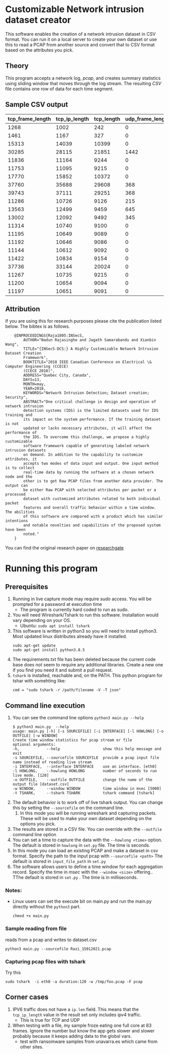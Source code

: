 # Customizable Network intrusion dataset creator
This software enables the creation of a network intrusion dataset in CSV format. You can run it on a local server to create
your own dataset or use this to read a PCAP from another source and convert that to CSV format based on the attributes you pick.

## Theory
This program accepts a network log, _pcap_, and creates summary statistics using sliding window that moves through the log stream.
The resulting _CSV_ file contains one row of data for each time segment.

## Sample CSV output

| tcp_frame_length | tcp_ip_length | tcp_length | udp_frame_length | udp_ip_length | udp_length | arp_frame_length | src_length | dst_length | num_tls | num_http | num_ftp | num_ssh | num_smtp | num_dhcp | num_dns | num_tcp | num_udp | num_arp | connection_pairs | num_ports | num_packets |
| - | - | - | - | - | - | - | - | - | - | - | - | - | - | - | - | - | - | - | - | - | - |
| 1268 | 1002 | 242 | 0 | 0 | 0 | 0 | 0 | 0 | 0 | 0 | 0 | 0 | 0 | 0 | 0 | 19 | 0 | 0 | 1 | 3 | 19 |
| 1461 | 1167 | 327 | 0 | 0 | 0 | 0 | 0 | 0 | 0 | 0 | 0 | 0 | 0 | 0 | 0 | 21 | 0 | 0 | 1 | 3 | 21 |
| 15313 | 14039 | 10399 | 0 | 0 | 0 | 0 | 0 | 0 | 0 | 0 | 0 | 0 | 0 | 0 | 0 | 91 | 0 | 0 | 1 | 3 | 91 |
| 30285 | 28115 | 21851 | 1442 | 1330 | 1170 | 0 | 1330 | 1170 | 14 | 0 | 0 | 0 | 0 | 0 | 8 | 155 | 8 | 0 | 2 | 9 | 163 |
| 11836 | 11164 | 9244 | 0 | 0 | 0 | 0 | 0 | 0 | 0 | 0 | 0 | 0 | 0 | 0 | 0 | 48 | 0 | 0 | 1 | 3 | 48 |
| 11753 | 11095 | 9215 | 0 | 0 | 0 | 0 | 0 | 0 | 0 | 0 | 0 | 0 | 0 | 0 | 0 | 47 | 0 | 0 | 1 | 3 | 47 |
| 17770 | 15852 | 10372 | 0 | 0 | 0 | 0 | 0 | 0 | 0 | 0 | 0 | 0 | 0 | 0 | 0 | 137 | 0 | 0 | 1 | 3 | 137 |
| 37760 | 35688 | 29608 | 368 | 312 | 232 | 0 | 312 | 232 | 0 | 1 | 0 | 0 | 0 | 0 | 4 | 148 | 4 | 0 | 2 | 7 | 152 |
| 39743 | 37111 | 29251 | 368 | 312 | 232 | 0 | 312 | 232 | 3 | 0 | 0 | 0 | 0 | 0 | 4 | 188 | 4 | 0 | 2 | 7 | 192 |
| 11286 | 10726 | 9126 | 215 | 201 | 181 | 0 | 201 | 181 | 0 | 1 | 0 | 0 | 0 | 0 | 0 | 40 | 1 | 0 | 2 | 5 | 41 |
| 13563 | 12499 | 9459 | 645 | 603 | 543 | 0 | 603 | 543 | 0 | 3 | 0 | 0 | 0 | 0 | 0 | 76 | 3 | 0 | 2 | 5 | 79 |
| 13002 | 12092 | 9492 | 345 | 289 | 209 | 0 | 289 | 209 | 0 | 0 | 0 | 0 | 0 | 0 | 4 | 65 | 4 | 0 | 1 | 5 | 69 |
| 11314 | 10740 | 9100 | 0 | 0 | 0 | 0 | 0 | 0 | 0 | 0 | 0 | 0 | 0 | 0 | 0 | 41 | 0 | 0 | 1 | 3 | 41 |
| 11195 | 10649 | 9089 | 0 | 0 | 0 | 0 | 0 | 0 | 0 | 0 | 0 | 0 | 0 | 0 | 0 | 39 | 0 | 0 | 1 | 3 | 39 |
| 11192 | 10646 | 9086 | 0 | 0 | 0 | 0 | 0 | 0 | 0 | 0 | 0 | 0 | 0 | 0 | 0 | 39 | 0 | 0 | 1 | 3 | 39 |
| 11144 | 10612 | 9092 | 0 | 0 | 0 | 0 | 0 | 0 | 0 | 0 | 0 | 0 | 0 | 0 | 0 | 38 | 0 | 0 | 1 | 3 | 38 |
| 11422 | 10834 | 9154 | 0 | 0 | 0 | 0 | 0 | 0 | 0 | 0 | 0 | 0 | 0 | 0 | 0 | 42 | 0 | 0 | 1 | 3 | 42 |
| 37736 | 33144 | 20024 | 0 | 0 | 0 | 0 | 0 | 0 | 0 | 0 | 0 | 0 | 0 | 0 | 0 | 328 | 0 | 0 | 1 | 3 | 328 |
| 11267 | 10735 | 9215 | 0 | 0 | 0 | 0 | 0 | 0 | 0 | 0 | 0 | 0 | 0 | 0 | 0 | 38 | 0 | 0 | 1 | 3 | 38 |
| 11200 | 10654 | 9094 | 0 | 0 | 0 | 0 | 0 | 0 | 0 | 0 | 0 | 0 | 0 | 0 | 0 | 39 | 0 | 0 | 1 | 3 | 39 |
| 11197 | 10651 | 9091 | 0 | 0 | 0 | 0 | 0 | 0 | 0 | 0 | 0 | 0 | 0 | 0 | 0 | 39 | 0 | 0 | 1 | 3 | 39 |

## Attribution
If you are using this for research purposes please cite the publication listed below. The bibtex is as follows. 

```
    @INPROCEEDINGS{Raja1805:INSecS,
        AUTHOR="Nadun Rajasinghe and Jagath Samarabandu and Xianbin Wang",
        TITLE="{INSecS-DCS:} A Highly Customizable Network Intrusion Dataset Creation
        Framework",
        BOOKTITLE="2018 IEEE Canadian Conference on Electrical \& Computer Engineering (CCECE)
        (CCECE 2018)",
        ADDRESS="Quebec City, Canada",
        DAYS=13,
        MONTH=may,
        YEAR=2018,
        KEYWORDS="Network Intrusion Detection; Dataset creation; Security",
        ABSTRACT="One critical challenge in design and operation of network intrusion
        detection systems (IDS) is the limited datasets used for IDS training and
        its impact on the system performance. If the training dataset is not
        updated or lacks necessary attributes, it will affect the performance of
        the IDS. To overcome this challenge, we propose a highly customizable
        software framework capable of generating labeled network intrusion datasets
        on demand. In addition to the capability to customize attributes, it
        accepts two modes of data input and output. One input method is to collect
        real-time data by running the software at a chosen network node and the
        other is to get Raw PCAP files from another data provider. The output can
        be either Raw PCAP with selected attributes per packet or a processed
        dataset with customized attributes related to both individual packet
        features and overall traffic behavior within a time window. The abilities
        of this software are compared with a product which has similar intentions
        and notable novelties and capabilities of the proposed system have been
        noted."
    }
```
You can find the original research paper on [researchgate](https://www.researchgate.net/profile/Nadun-Rajasinghe/project/A-customizable-Network-Intrusion-Detection-dataset-creating-framework/attachment/5aff08f8b53d2f63c3ccae32/AS:627686015766528@1526663416701/download/1570426776.pdf?context=ProjectUpdatesLog)

# Running this program 

## Prerequisites

1. Running in live capture mode may require *sudo* access.  You will be prompted for a password at execution time
    * The program is currently hard coded to run as sudo.
1. You will need Wireshark/Tshark to run this software. Installation would vary depending on your OS.
    * Ubuntu: `sudo apt install tshark`
1. This software is written in python3 so you will need to install python3. Most updated linux distributes already have it installed.
    ```
    sudo apt-get update
    sudo apt-get install python3.8.5
    ```
1. The requirements.txt file has been deleted because the current code base does not seem to require any additional libraries. Create a new one if you find you need it and submit a pull request.
1. `tshark` is installed, reachable and, on the PATH.  This python program for tshar with somehting like:
    ```
    cmd = "sudo tshark -r /path/filename -V -T json"
    ```

## Command line execution
1. You can see the command line options `python3 main.py --help`
    ```
    $ python3 main.py  --help
    usage: main.py [-h] [-s SOURCEFILE] [-i INTERFACE] [-l HOWLONG] [-o OUTFILE] [-w WINDOW]
    Create time window statistics for pcap stream or file
    optional arguments:
    -h,            --help                   show this help message and exit
    -s SOURCEFILE, --sourcefile SOURCEFILE  provide a pcap input file name instead of reading live stream
    -i INTERFACE,  --interface INTERFACE    use an interface. [eth0]
    -l HOWLONG,    --howlong HOWLONG        number of seconds to run live mode. [120]
    -o OUTFILE,    --outfile OUTFILE        change the name of the output file [dataset.csv]
    -w WINDOW,     --window WINDOW          time window in msec [5000]
    -t TSHARK,     --tshark TSHARK          tshark command [tshark]
    ```
1. The default behavior is to work off of live tshark output. You can change this by setting the `--sourcefile` on the command line.
    1. In this mode you will be running wireshark and capturing packets. These will be used to make your own dataset depending on the options you pick. 
1. The results are stored in a CSV file.  You can override with the `--outfile` command line option
1. You can set a time to capture the data with the `--howlong <time>` option. The default is stored in `howlong` in `set.py` file. The time is seconds. 
1. In this mode you can load an existing PCAP and make a dataset in csv format. Specify the path to the input pcap with `--sourcefile <path>` The default is stored in `input_file_path` in `set.py`
1. The software allows users to define a time window for each aggregation record. Specify the time in _msec_ with the `--window <size>` offering.. TThe default is stored in  `set.py` . The time is in milliseconds. 

### Notes:
* Linux users can set the execute bit on main.py and run the main.py directly without the `python3` part.
    ```
    chmod +x main.py
    ```

### Sample reading from file
reads from a pcap and writes to dataset.csv

`python3 main.py --sourcefile Razi_15012021.pcap`

    
### Capturing pcap files with tshark
Try this
```
sudo tshark  -i eth0 -a duration:120 -w /tmp/foo.pcap -F pcap
```

## Corner cases

1. IPV6 traffic does not have a `ip.len` field.  This means that the `tcp_ip_length` value in the result set only includes ipv4 traffic.
    * This is true for TCP and UDP
1. When testing with a file, my sample froze eating one full core at 83 frames.  Ignore the number but know the app gets slower and slower probably because it keeps adding data to the globsl vars.
    * test with ransomware samples from unavarra.es which came from other sites.
